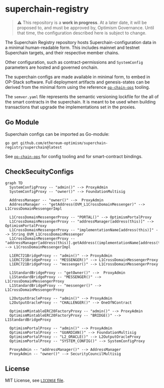 # superchain-registry

> ⚠️ This repository is a **work in progress**.  At a later date, it will be proposed to, and must be approved by, Optimism Governance.  Until that time, the configuration described here is subject to change.

The Superchain Registry repository hosts Superchain-configuration data in a minimal human-readable form.
This includes mainnet and testnet Superchain targets, and their respective member chains.

Other configuration, such as contract-permissions and `SystemConfig` parameters are hosted and governed onchain.

The superchain configs are made available in minimal form, to embed in OP-Stack software.
Full deployment artifacts and genesis-states can be derived from the minimal form
using the reference [`op-chain-ops`] tooling.

The `semver.yaml` file represents the semantic versioning lockfile for the all of the smart contracts in the superchain.
It is meant to be used when building transactions that upgrade the implementations set in the proxies.

## Go Module

Superchain configs can be imported as Go-module:
```
go get github.com/ethereum-optimism/superchain-registry/superchain@latest
```
See [`op-chain-ops`] for config tooling and
 for smart-contract bindings.

[`op-chain-ops`]: https://github.com/ethereum-optimism/optimism/tree/develop/op-chain-ops
[`op-bindings`]: https://github.com/ethereum-optimism/optimism/tree/develop/op-bindings

## CheckSecuityConfigs

``` mermaid
graph TD
  SystemConfigProxy -- "admin()" --> ProxyAdmin
  SystemConfigProxy -- "owner()" --> FoundationMultisig

  AddressManager -- "owner()" -->  ProxyAdmin
  AddressManager -- "getAddress(OVM_L1CrossDomainMessenger)" -->  L1CrossDomainMessengerImpl

  L1CrossDomainMessengerProxy -- "PORTAL()" --> OptimismPortalProxy
  L1CrossDomainMessengerProxy -- "addressManager[address(this)]" --> OptimismPortalProxy
  L1CrossDomainMessengerProxy -- "implementationName[address(this)]" --> String_OVM_L1CrossDomainMessenger
  L1CrossDomainMessengerProxy -- "addressManager[address(this)].getAddress((implementationName[address(this)]))" --> L1CrossDomainMessengerImpl

  L1ERC721BridgeProxy -- "admin()" --> ProxyAdmin
  L1ERC721BridgeProxy -- "MESSENGER()" --> L1CrossDomainMessengerProxy
  L1ERC721BridgeProxy -- "messenger()" --> L1CrossDomainMessengerProxy

  L1StandardBridgeProxy -- "getOwner()" -->  ProxyAdmin
  L1StandardBridgeProxy -- "MESSENGER()" --> L1CrossDomainMessengerProxy
  L1StandardBridgeProxy -- "messenger()" --> L1CrossDomainMessengerProxy

  L2OutputOracleProxy -- "admin()" --> ProxyAdmin
  L2OutputOracleProxy -- "CHALLENGER()" --> OneOfNContract

  OptimismMintableERC20FactoryProxy -- "admin()" --> ProxyAdmin
  OptimismMintableERC20FactoryProxy -- "BRIDGE()" --> L1StandardBridgeProxy

  OptimismPortalProxy -- "admin()" --> ProxyAdmin
  OptimismPortalProxy -- "GUARDIAN()" --> FoundationMultisig
  OptimismPortalProxy -- "L2_ORACLE()" --> L2OutputOracleProxy
  OptimismPortalProxy -- "SYSTEM_CONFIG()" --> SystemConfigProxy

  ProxyAdmin -- "addressManager()" --> AddressManager
  ProxyAdmin -- "owner()" --> SecurityCouncilMultisig
```

## License

MIT License, see [`LICENSE` file](./LICENSE).
